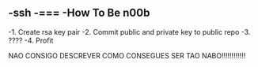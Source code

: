 -ssh
 -===
 -How To Be n00b
 -
 -1. Create rsa key pair
 -2. Commit public and private key to public repo
 -3. ????
 -4. Profit

NAO CONSIGO DESCREVER COMO CONSEGUES SER TAO NABO!!!!!!!!!!!!
